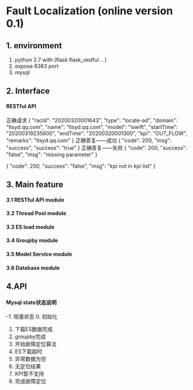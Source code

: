 # Fault Localization (online version 0.1)

## 1. environment
   1. python 2.7 with (flask flask_restful ...)
   2. expose 8383 port
   3. mysql 

## 2. Interface
#### RESTful API
正确请求
{
	"racId": "20200320001643",
	"type": "locate-ad",
	"domain": "ltsyd.qq.com",
	"name": "ltsyd.qq.com",
	"model": "iswift",
	"startTime": "20200319235600",
	"endTime": "20200320001300",
	"kpi": "OUT_FLOW",
	"remarks": "ltsyd.qq.com"
}
正确答复——成功
{
    "code": 200,
    "msg": "success",
    "success": "true"
}
正确答复——失败
{
	"code": 200,
	"success": "false",
	"msg": "missing parameter"
} 

{
	"code": 200,
	"success": "false",
	"msg": "kpi not in kpi list"
}
## 3. Main feature

#### 3.1 RESTful API module

#### 3.2 Thread Pool module 

#### 3.3 ES load module

#### 3.4 Groupby module

#### 3.5 Model Service module

#### 3.6 Database module

## 4.API
#### Mysql state状态说明
-1. 阻塞状态
0. 初始化
1. 下载ES数据完成
2. groupby完成
3. 开始故障定位算法
4. ES下载超时
5. 异常数据为空
6. 无定位结果
7. KPI暂不支持
9. 完成故障定位


